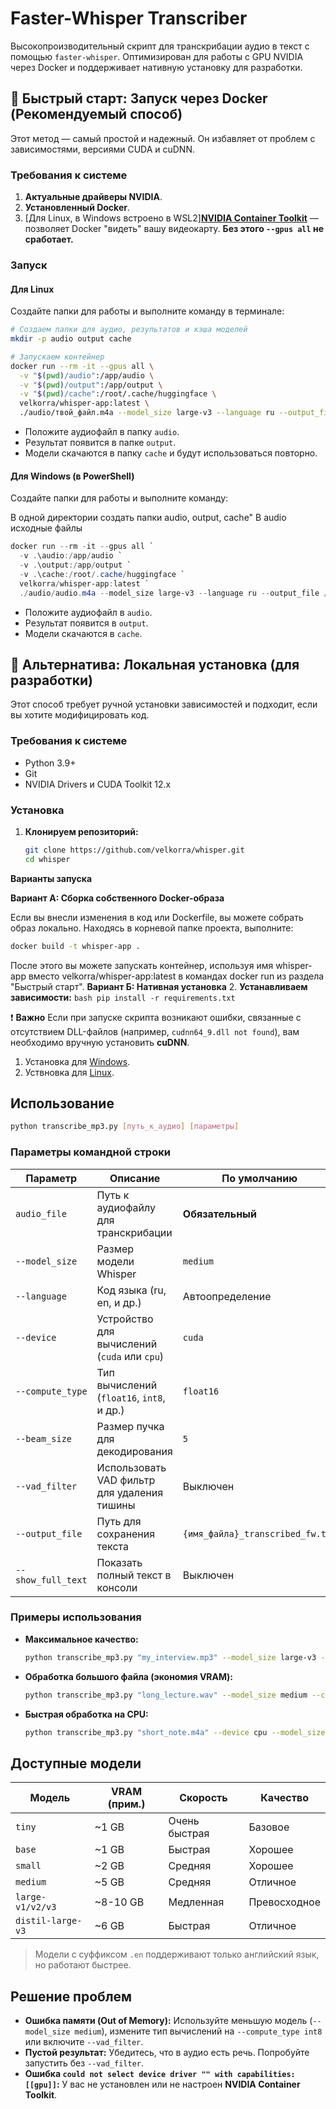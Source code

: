 # Faster-Whisper Transcriber

Высокопроизводительный скрипт для транскрибации аудио в текст с помощью `faster-whisper`. Оптимизирован для работы с GPU NVIDIA через Docker и поддерживает нативную установку для разработки.

## 🚀 Быстрый старт: Запуск через Docker (Рекомендуемый способ)

Этот метод — самый простой и надежный. Он избавляет от проблем с зависимостями, версиями CUDA и cuDNN.

### Требования к системе

1.  **Актуальные драйверы NVIDIA**.
2.  **Установленный Docker**.
3.  [Для Linux, в Windows встроено в WSL2]**[NVIDIA Container Toolkit](https://docs.nvidia.com/datacenter/cloud-native/container-toolkit/latest/install-guide.html)** — позволяет Docker "видеть" вашу видеокарту. **Без этого `--gpus all` не сработает.**

### Запуск

#### Для Linux

Создайте папки для работы и выполните команду в терминале:

```bash
# Создаем папки для аудио, результатов и кэша моделей
mkdir -p audio output cache

# Запускаем контейнер
docker run --rm -it --gpus all \
  -v "$(pwd)/audio":/app/audio \
  -v "$(pwd)/output":/app/output \
  -v "$(pwd)/cache":/root/.cache/huggingface \
  velkorra/whisper-app:latest \
  ./audio/твой_файл.m4a --model_size large-v3 --language ru --output_file /app/output/результат.txt
  ```
*   Положите аудиофайл в папку `audio`.
*   Результат появится в папке `output`.
*   Модели скачаются в папку `cache` и будут использоваться повторно.

#### Для Windows (в PowerShell)

Создайте папки для работы и выполните команду:

В одной директории создать папки audio, output, cache"
В audio исходные файлы

```powershell
docker run --rm -it --gpus all `
  -v .\audio:/app/audio `
  -v .\output:/app/output `
  -v .\cache:/root/.cache/huggingface `
  velkorra/whisper-app:latest `
  ./audio/audio.m4a --model_size large-v3 --language ru --output_file /app/output/audio_transcibed.txt
```
*   Положите аудиофайл в `audio`.
*   Результат появится в `output`.
*   Модели скачаются в `cache`.

## 🔧 Альтернатива: Локальная установка (для разработки)

Этот способ требует ручной установки зависимостей и подходит, если вы хотите модифицировать код.

### Требования к системе
*   Python 3.9+
*   Git
*   NVIDIA Drivers и CUDA Toolkit 12.x

### Установка
1.  **Клонируем репозиторий:**
    ```bash
    git clone https://github.com/velkorra/whisper.git
    cd whisper
    ```

**Варианты запуска**

**Вариант А: Сборка собственного Docker-образа**

Если вы внесли изменения в код или Dockerfile, вы можете собрать образ локально.
Находясь в корневой папке проекта, выполните:
```Bash    
docker build -t whisper-app .
```

После этого вы можете запускать контейнер, используя имя whisper-app вместо velkorra/whisper-app:latest в командах docker run из раздела "Быстрый старт".
**Вариант Б: Нативная установка**
2.  **Устанавливаем зависимости:**
    ```bash
    pip install -r requirements.txt
    ```

❗ **Важно**
Если при запуске скрипта возникают ошибки, связанные с отсутствием DLL-файлов (например, `cudnn64_9.dll not found`), вам необходимо вручную установить **cuDNN**.
1.  Установка для [Windows](https://docs.nvidia.com/deeplearning/cudnn/installation/latest/windows.html).
2.  Уствновка для [Linux](https://docs.nvidia.com/deeplearning/cudnn/installation/latest/linux.html).

## Использование
```bash
python transcribe_mp3.py [путь_к_аудио] [параметры]
```

### Параметры командной строки

| Параметр           | Описание                                    | По умолчанию                   |
| ------------------ | ------------------------------------------- | ------------------------------ |
| `audio_file`       | Путь к аудиофайлу для транскрибации         | **Обязательный**               |
| `--model_size`     | Размер модели Whisper                       | `medium`                       |
| `--language`       | Код языка (ru, en, и др.)                   | Автоопределение                |
| `--device`         | Устройство для вычислений (`cuda` или `cpu`)  | `cuda`                         |
| `--compute_type`   | Тип вычислений (`float16`, `int8`, и др.)     | `float16`                      |
| `--beam_size`      | Размер пучка для декодирования              | `5`                            |
| `--vad_filter`     | Использовать VAD фильтр для удаления тишины | Выключен                       |
| `--output_file`    | Путь для сохранения текста                  | `{имя_файла}_transcribed_fw.txt` |
| `--show_full_text` | Показать полный текст в консоли             | Выключен                       |

### Примеры использования

*   **Максимальное качество:**
    ```bash
    python transcribe_mp3.py "my_interview.mp3" --model_size large-v3 --language ru
    ```

*   **Обработка большого файла (экономия VRAM):**
    ```bash
    python transcribe_mp3.py "long_lecture.wav" --model_size medium --compute_type int8 --vad_filter
    ```

*   **Быстрая обработка на CPU:**
    ```bash
    python transcribe_mp3.py "short_note.m4a" --device cpu --model_size base --compute_type int8
    ```

## Доступные модели

| Модель           | VRAM (прим.) | Скорость      | Качество      |
| ---------------- | ------------ | ------------- | ------------- |
| `tiny`           | ~1 GB        | Очень быстрая | Базовое       |
| `base`           | ~1 GB        | Быстрая       | Хорошее       |
| `small`          | ~2 GB        | Средняя       | Хорошее       |
| `medium`         | ~5 GB        | Средняя       | Отличное      |
| `large-v1/v2/v3` | ~8-10 GB     | Медленная     | Превосходное  |
| `distil-large-v3`| ~6 GB        | Быстрая       | Отличное      |

> Модели с суффиксом `.en` поддерживают только английский язык, но работают быстрее.

## Решение проблем

*   **Ошибка памяти (Out of Memory):** Используйте меньшую модель (`--model_size medium`), измените тип вычислений на `--compute_type int8` или включите `--vad_filter`.
*   **Пустой результат:** Убедитесь, что в аудио есть речь. Попробуйте запустить без `--vad_filter`.
*   **Ошибка `could not select device driver "" with capabilities: [[gpu]]`:** У вас не установлен или не настроен **NVIDIA Container Toolkit**.
